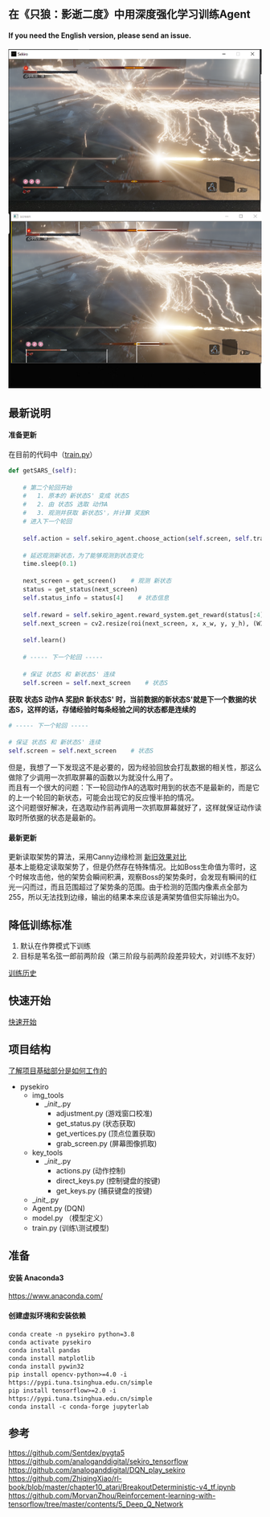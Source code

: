 ## 在《只狼：影逝二度》中用深度强化学习训练Agent

#### If you need the English version, please send an issue.  

![demo.jpg](https://raw.githubusercontent.com/ricagj/pysekiro/main/imgs/adjustment_02.png)  

## 最新说明 

#### 准备更新

在目前的代码中（[train.py](https://github.com/ricagj/pysekiro_with_RL/blob/main/pysekiro/train.py)）  
~~~python
def getSARS_(self):

    # 第二个轮回开始
    #   1. 原本的 新状态S' 变成 状态S
    #   2. 由 状态S 选取 动作A
    #   3. 观测并获取 新状态S'，并计算 奖励R
    # 进入下一个轮回

    self.action = self.sekiro_agent.choose_action(self.screen, self.train)    # 选取 动作A

    # 延迟观测新状态，为了能够观测到状态变化
    time.sleep(0.1)

    next_screen = get_screen()    # 观测 新状态
    status = get_status(next_screen)
    self.status_info = status[4]    # 状态信息
    
    self.reward = self.sekiro_agent.reward_system.get_reward(status[:4], self.action)    # 计算 奖励R
    self.next_screen = cv2.resize(roi(next_screen, x, x_w, y, y_h), (WIDTH, HEIGHT))    # 获取 新状态S'

    self.learn()

    # ----- 下一个轮回 -----

    # 保证 状态S 和 新状态S' 连续
    self.screen = self.next_screen    # 状态S
~~~
**获取 状态S 动作A 奖励R 新状态S' 时，当前数据的新状态S'就是下一个数据的状态S，这样的话，存储经验时每条经验之间的状态都是连续的**
~~~python
# ----- 下一个轮回 -----

# 保证 状态S 和 新状态S' 连续
self.screen = self.next_screen    # 状态S
~~~
但是，我想了一下发现这不是必要的，因为经验回放会打乱数据的相关性，那这么做除了少调用一次抓取屏幕的函数以为就没什么用了。  
而且有一个很大的问题：下一轮回动作A的选取时用到的状态不是最新的，而是它的上一个轮回的新状态，可能会出现它的反应慢半拍的情况。  
这个问题很好解决，在选取动作前再调用一次抓取屏幕就好了，这样就保证动作读取时所依据的状态是最新的。  

#### 最新更新

更新读取架势的算法，采用Canny边缘检测 
[新旧效果对比](https://github.com/ricagj/pysekiro/blob/main/TEST_get_status.ipynb)  
基本上能稳定读取架势了，但是仍然存在特殊情况。比如Boss生命值为零时，这个时候攻击他，他的架势会瞬间积满，观察Boss的架势条时，会发现有瞬间的红光一闪而过，而且范围超过了架势条的范围。由于检测的范围内像素点全部为255，所以无法找到边缘，输出的结果本来应该是满架势值但实际输出为0。

## 降低训练标准

1. 默认在作弊模式下训练
2. 目标是苇名弦一郎前两阶段（第三阶段与前两阶段差异较大，对训练不友好）

[训练历史](https://github.com/ricagj/pysekiro/blob/main/train_history.ipynb)

## 快速开始

[快速开始](https://github.com/ricagj/pysekiro_with_RL/blob/main/Quick_start.ipynb)  

## 项目结构

[了解项目基础部分是如何工作的](https://github.com/ricagj/pysekiro_with_RL/blob/main/How_it_works.ipynb)  

- pysekiro
    - img_tools
        - \__init__.py
            - adjustment.py (游戏窗口校准)
            - get_status.py (状态获取)
            - get_vertices.py (顶点位置获取)
            - grab_screen.py (屏幕图像抓取)
    - key_tools
        - \__init__.py
            - actions.py (动作控制)
            - direct_keys.py (控制键盘的按键)
            - get_keys.py (捕获键盘的按键)
    - \__init__.py
    - Agent.py (DQN)
    - model.py （模型定义）
    - train.py (训练\测试模型)

## 准备

#### 安装 Anaconda3

https://www.anaconda.com/  

#### 创建虚拟环境和安装依赖

~~~shell
conda create -n pysekiro python=3.8
conda activate pysekiro
conda install pandas
conda install matplotlib
conda install pywin32
pip install opencv-python>=4.0 -i https://pypi.tuna.tsinghua.edu.cn/simple
pip install tensorflow>=2.0 -i https://pypi.tuna.tsinghua.edu.cn/simple
conda install -c conda-forge jupyterlab
~~~

## 参考
https://github.com/Sentdex/pygta5  
https://github.com/analoganddigital/sekiro_tensorflow  
https://github.com/analoganddigital/DQN_play_sekiro  
https://github.com/ZhiqingXiao/rl-book/blob/master/chapter10_atari/BreakoutDeterministic-v4_tf.ipynb  
https://github.com/MorvanZhou/Reinforcement-learning-with-tensorflow/tree/master/contents/5_Deep_Q_Network  